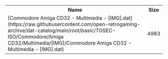 <table>
<tr><th>Name</th><th>Size</th></tr>
<tr><td>
[Commodore Amiga CD32 - Multimedia - [IMG].dat](https://raw.githubusercontent.com/open-retrogaming-archive/dat-catalog/main/root/basic/TOSEC-ISO/Commodore/Amiga CD32/Multimedia/[IMG]/Commodore Amiga CD32 - Multimedia - [IMG].dat)
</td><td>4983</td></tr>
</table>
